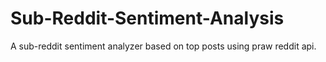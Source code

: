 # Sub-Reddit-Sentiment-Analysis
A sub-reddit sentiment analyzer based on top posts using praw reddit api.
